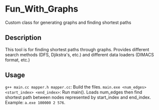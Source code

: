 # Fun_With_Graphs
Custom class for generating graphs and finding shortest paths

## Description
This tool is for finding shortest paths through graphs.
Provides different search methods (DFS, Djikstra's, etc.) and different data loaders (DIMACS format, etc.)

## Usage
`g++ main.cc mapper.h mapper.cc`: Build the files.
`main.exe <num_edges> <start_index> <end_index>`: Run main(). Loads num_edges then find shortest path between nodes represented by start_index and end_index. Example: `a.exe 100000 2 576`.
